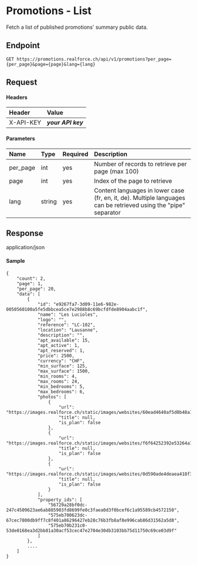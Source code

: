 # Promotions - List
Fetch a list of published promotions' summary public data.

## Endpoint
```
GET https://promotions.realforce.ch/api/v1/promotions?per_page={per_page}&page={page}&lang={lang}
```

## Request

#### Headers

| Header | Value        |
| :--- |:-------------|
| X-API-KEY | **_your API key_** |

#### Parameters

| Name     | Type   | Required                                                          | Description                                                                                                      |
|:---------|:-------|:------------------------------------------------------------------|:-----------------------------------------------------------------------------------------------------------------|
| per_page | int    | yes                                                               | Number of records to retrieve per page (max 100)                                                                          |
| page     | int    | yes | Index of the page to retrieve                                                                                    |
| lang     | string | yes | Content languages in lower case (fr, en, it, de). Multiple languages can be retrieved using the "pipe" separator |


## Response
application/json

#### Sample

```
{
    "count": 2,
    "page": 1,
    "per_page": 20,
    "data": [
        {
            "id": "e9267fa7-3d09-11e6-982e-0050560100a5fe5dbbcea5ce7e2988b8c69bcfdfde8904aabc1f",
            "name": "Les Lucioles",
            "logo": "",
            "reference": "LC-102",
            "location": "Lausanne",
            "description": "",
            "apt_available": 15,
            "apt_active": 1,
            "apt_reserved": 1,
            "price": 2500,
            "currency": "CHF",
            "min_surface": 125,
            "max_surface": 1500,
            "min_rooms": 4,
            "max_rooms": 24,
            "min_bedrooms": 5,
            "max_bedrooms": 6,
            "photos": [
                {
                    "url": "https://images.realforce.ch/static/images/websites/60ead4640af5d0b48a7b949d1e1896d6d57fc1564805c58ea3adacda3294b0d5792baa7a14cf3a694b60af776b05a9c5612a9619c37c0ec380a5360e44eed530.jpg",
                    "title": null,
                    "is_plan": false
                },
                {
                    "url": "https://images.realforce.ch/static/images/websites/f6f64252392e53264a7fa23520e27093ec265ba475bf1b07944c87097486313c3160f5b2db23a04e0fddc58c4040c0a46e562a1a420204d6078ffab0de0d6d6c.jpg",
                    "title": null,
                    "is_plan": false
                },
                {
                    "url": "https://images.realforce.ch/static/images/websites/0d590ade4deaea418f398e4fe62c56d9d9af7499ad2d3f274fd7dda1698c757ee6c5f850e478dfab2ef11ecfb3bd622b0eabb080c139e7cd45b44ab7e1bffb49.jpg",
                    "title": null,
                    "is_plan": false
                }
            ],
            "property_ids": [
                "56729a28bf0dc-247c4509623ae6ab885903fd8699fe0c3faea0d3f0bcef6c1a95589cb4572150",
                "575eb700623dc-67cec7800db9ff7c8f401a86296427eb28c76b3fb8af8e996cab86d31562a5d8",
                "575eb70b231c0-53de0168ea3d2bb81a30acf53cec47e2704e30db3103bb75d11750c69ce03d9f"
            ]
        },
        ....
    ]
}
```

